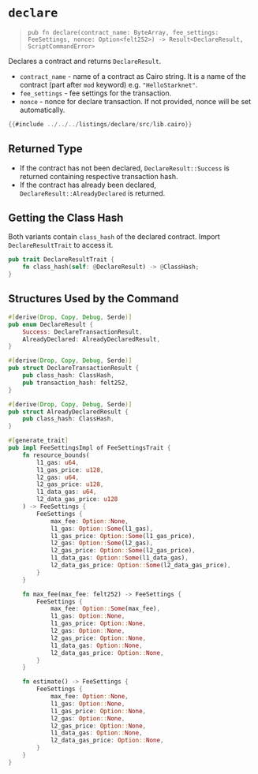 # `declare`

> `pub fn declare(contract_name: ByteArray, fee_settings: FeeSettings, nonce: Option<felt252>) -> Result<DeclareResult, ScriptCommandError>`

Declares a contract and returns `DeclareResult`.

- `contract_name` - name of a contract as Cairo string. It is a name of the contract (part after `mod` keyword) e.g. `"HelloStarknet"`.
- `fee_settings` - fee settings for the transaction.
- `nonce` - nonce for declare transaction. If not provided, nonce will be set automatically.

```rust
{{#include ../../../listings/declare/src/lib.cairo}}
```

## Returned Type

* If the contract has not been declared, `DeclareResult::Success` is returned containing respective transaction hash.
* If the contract has already been declared, `DeclareResult::AlreadyDeclared` is returned.

## Getting the Class Hash

Both variants contain `class_hash` of the declared contract. Import `DeclareResultTrait` to access it.

```rust
pub trait DeclareResultTrait {
    fn class_hash(self: @DeclareResult) -> @ClassHash;
}
```

## Structures Used by the Command

```rust
#[derive(Drop, Copy, Debug, Serde)]
pub enum DeclareResult {
    Success: DeclareTransactionResult,
    AlreadyDeclared: AlreadyDeclaredResult,
}

#[derive(Drop, Copy, Debug, Serde)]
pub struct DeclareTransactionResult {
    pub class_hash: ClassHash,
    pub transaction_hash: felt252,
}

#[derive(Drop, Copy, Debug, Serde)]
pub struct AlreadyDeclaredResult {
    pub class_hash: ClassHash,
}

#[generate_trait]
pub impl FeeSettingsImpl of FeeSettingsTrait {
    fn resource_bounds(
        l1_gas: u64,
        l1_gas_price: u128,
        l2_gas: u64,
        l2_gas_price: u128,
        l1_data_gas: u64,
        l2_data_gas_price: u128
    ) -> FeeSettings {
        FeeSettings {
            max_fee: Option::None,
            l1_gas: Option::Some(l1_gas),
            l1_gas_price: Option::Some(l1_gas_price),
            l2_gas: Option::Some(l2_gas),
            l2_gas_price: Option::Some(l2_gas_price),
            l1_data_gas: Option::Some(l1_data_gas),
            l2_data_gas_price: Option::Some(l2_data_gas_price),
        }
    }

    fn max_fee(max_fee: felt252) -> FeeSettings {
        FeeSettings {
            max_fee: Option::Some(max_fee),
            l1_gas: Option::None,
            l1_gas_price: Option::None,
            l2_gas: Option::None,
            l2_gas_price: Option::None,
            l1_data_gas: Option::None,
            l2_data_gas_price: Option::None,
        }
    }

    fn estimate() -> FeeSettings {
        FeeSettings {
            max_fee: Option::None,
            l1_gas: Option::None,
            l1_gas_price: Option::None,
            l2_gas: Option::None,
            l2_gas_price: Option::None,
            l1_data_gas: Option::None,
            l2_data_gas_price: Option::None,
        }
    }
}
```